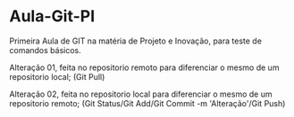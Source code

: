 # Aula-Git-PI
Primeira Aula de GIT na matéria de Projeto e Inovação, para teste de comandos básicos.

Alteração 01, feita no repositorio remoto para diferenciar o mesmo de um repositorio local; (Git Pull)

Alteração 02, feita no repositorio local para diferenciar o mesmo de um repositorio remoto; 
(Git Status/Git Add/Git Commit -m 'Alteração'/Git Push)
